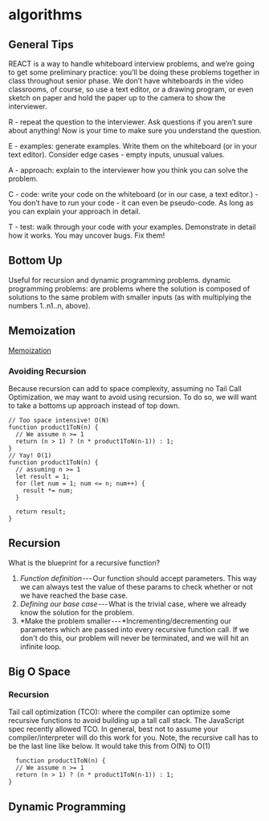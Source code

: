 # algorithms

## General Tips

REACT is a way to handle whiteboard interview problems, and we’re going to get some preliminary practice: you’ll be doing these problems together in class throughout senior phase. We don’t have whiteboards in the video classrooms, of course, so use a text editor, or a drawing program, or even sketch on paper and hold the paper up to the camera to show the interviewer.

R - repeat the question to the interviewer. Ask questions if you aren’t sure about anything! Now is your time to make sure you understand the question.

E - examples: generate examples. Write them on the whiteboard (or in your text editor). Consider edge cases - empty inputs, unusual values.

A - approach: explain to the interviewer how you think you can solve the problem.

C - code: write your code on the whiteboard (or in our case, a text editor.) - You don’t have to run your code - it can even be pseudo-code. As long as you can
explain your approach in detail.

T - test: walk through your code with your examples. Demonstrate in detail how it works. You may uncover bugs. Fix them!

## Bottom Up

Useful for recursion and dynamic programming problems.
dynamic programming problems: are problems where the solution is composed of solutions to the same problem with smaller inputs (as with multiplying the numbers 1..n1..n, above).

## Memoization

[Memoization](https://www.interviewcake.com/concept/javascript/memoization?)

### Avoiding Recursion

Because recursion can add to space complexity, assuming no Tail Call Optimization, we may want to avoid using recursion. To do so, we will want to take a bottoms up approach instead of top down.

```
// Too space intensive! O(N)
function product1ToN(n) {
  // We assume n >= 1
  return (n > 1) ? (n * product1ToN(n-1)) : 1;
}
// Yay! O(1)
function product1ToN(n) {
  // assuming n >= 1
  let result = 1;
  for (let num = 1; num <= n; num++) {
    result *= num;
  }

  return result;
}
```

## Recursion

What is the blueprint for a recursive function?

1.  *Function definition* --- Our function should accept parameters. This way we can always test the value of these params to check whether or not we have reached the base case.
2.  *Defining our base case* --- What is the trivial case, where we already know the solution for the problem.
3.  *Make the problem smaller --- *Incrementing/decrementing our parameters which are passed into every recursive function call. If we don't do this, our problem will never be terminated, and we will hit an infinite loop.

## Big O Space

### Recursion

Tail call optimization (TCO): where the compiler can optimize some recursive functions to avoid building up a tall call stack. The JavaScript spec recently allowed TCO. In general, best not to assume your compiler/interpreter will do this work for you. Note, the recursive call has to be the last line like below. It would take this from O(N) to O(1)

```
  function product1ToN(n) {
  // We assume n >= 1
  return (n > 1) ? (n * product1ToN(n-1)) : 1;
}
```

## Dynamic Programming 
